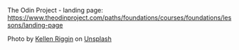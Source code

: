 The Odin Project - landing page:
https://www.theodinproject.com/paths/foundations/courses/foundations/lessons/landing-page

Photo by <a href="https://unsplash.com/@kalaniparker?utm_source=unsplash&utm_medium=referral&utm_content=creditCopyText">Kellen Riggin</a> on <a href="https://unsplash.com/?utm_source=unsplash&utm_medium=referral&utm_content=creditCopyText">Unsplash</a>
